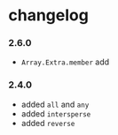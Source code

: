 # changelog

### 2.6.0

- `Array.Extra.member` add

### 2.4.0

- added `all` and `any`
- added `intersperse`
- added `reverse`
